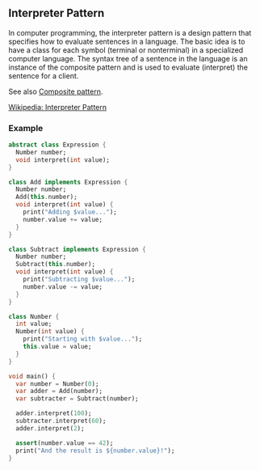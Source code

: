 ## Interpreter Pattern

In computer programming, the interpreter pattern is a design pattern that specifies how to evaluate sentences in a language. The basic idea is to have a class for each symbol (terminal or nonterminal) in a specialized computer language. The syntax tree of a sentence in the language is an instance of the composite pattern and is used to evaluate (interpret) the sentence for a client.

See also [Composite pattern](https://github.com/basilex/dart_design_patterns/composite/).

[Wikipedia: Interpreter Pattern](https://en.wikipedia.org/wiki/Interpreter_pattern)

### Example

```dart
abstract class Expression {
  Number number;
  void interpret(int value);
}

class Add implements Expression {
  Number number;
  Add(this.number);
  void interpret(int value) {
    print("Adding $value...");
    number.value += value;
  }
}

class Subtract implements Expression {
  Number number;
  Subtract(this.number);
  void interpret(int value) {
    print("Subtracting $value...");
    number.value -= value;
  }
}

class Number {
  int value;
  Number(int value) {
    print("Starting with $value...");
    this.value = value;
  }
}

void main() {
  var number = Number(0);
  var adder = Add(number);
  var subtracter = Subtract(number);

  adder.interpret(100);
  subtracter.interpret(60);
  adder.interpret(2);

  assert(number.value == 42);
  print("And the result is ${number.value}!");
}
```
